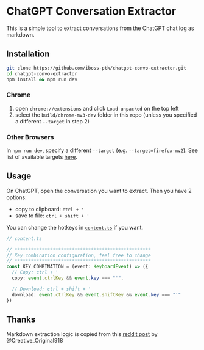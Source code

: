 # ChatGPT Conversation Extractor

This is a simple tool to extract conversations from the ChatGPT chat log as markdown.

## Installation

```sh
git clone https://github.com/iboss-ptk/chatgpt-convo-extractor.git
cd chatgpt-convo-extractor
npm install && npm run dev
```
### Chrome

1. open `chrome://extensions` and click `Load unpacked` on the top left
2. select the `build/chrome-mv3-dev` folder in this repo (unless you specified a different `--target` in step 2)

### Other Browsers

In `npm run dev`, specify a different `--target` (e.g. `--target=firefox-mv2`). See list of available targets [here](https://docs.plasmo.com/framework/workflows/faq#what-are-the-officially-supported-browser-targets).

## Usage

On ChatGPT, open the conversation you want to extract. Then you have 2 options:

- copy to clipboard: `ctrl + '` 
- save to file: `ctrl + shift + '`

You can change the hotkeys in [`content.ts`](./content.ts) if you want.

```ts
// content.ts

// **************************************************
// Key combination configuration, feel free to change
// **************************************************
const KEY_COMBINATION = (event: KeyboardEvent) => ({
  // Copy: ctrl + '
  copy: event.ctrlKey && event.key === "'",

  // Download: ctrl + shift + '
  download: event.ctrlKey && event.shiftKey && event.key === "'"
})

```

## Thanks

Markdown extraction logic is copied from this [reddit post](https://www.reddit.com/r/ChatGPT/comments/zm237o/save_your_chatgpt_conversation_as_a_markdown_file/) by @Creative_Original918
